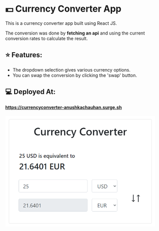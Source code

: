 # 💵 Currency Converter App

This is a currency converter app built using React JS.

The conversion was done by **fetching an api** and using the current conversion rates to calculate the result.

## ⭐ Features:
* The dropdown selection gives various currency options.
* You can swap the conversion by clicking the 'swap' button.

## 💻 Deployed At:

#### https://currencyconverter-anushkachauhan.surge.sh

<a href="https://currencyconverter-anushkachauhan.surge.sh">
    <img height="350px" src="./public/image.png" alt="Image">
</a>

